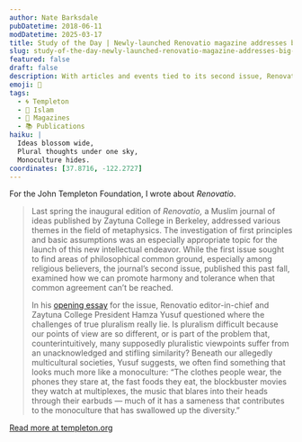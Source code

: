 ```yaml
---
author: Nate Barksdale
pubDatetime: 2018-06-11
modDatetime: 2025-03-17
title: Study of the Day | Newly-launched Renovatio magazine addresses big questions for Muslim audiences
slug: study-of-the-day-newly-launched-renovatio-magazine-addresses-big-questions-for-muslim-audiences
featured: false
draft: false
description: With articles and events tied to its second issue, Renovatio magazine is hitting its stride
emoji: 🕌
tags:
  - 🌀 Templeton
  - 🌙 Islam
  - 📰 Magazines
  - 📚 Publications
haiku: |
  Ideas blossom wide,  
  Plural thoughts under one sky,  
  Monoculture hides.
coordinates: [37.8716, -122.2727]
---
```


For the John Templeton Foundation, I wrote about *Renovatio*.

> Last spring the inaugural edition of *Renovatio,* a Muslim journal of ideas published by Zaytuna College in Berkeley, addressed various themes in the field of metaphysics. The investigation of first principles and basic assumptions was an especially appropriate topic for the launch of this new intellectual endeavor. While the first issue sought to find areas of philosophical common ground, especially among religious believers, the journal’s second issue, published this past fall, examined how we can promote harmony and tolerance when that common agreement can’t be reached.
>
> In his [opening essay](https://renovatio.zaytuna.edu/article/pluralism-in-a-monoculture-of-conformity) for the issue, Renovatio editor-in-chief and Zaytuna College President Hamza Yusuf questioned where the challenges of true pluralism really lie. Is pluralism difficult because our points of view are so different, or is part of the problem that, counterintuitively, many supposedly pluralistic viewpoints suffer from an unacknowledged and stifling similarity? Beneath our allegedly multicultural societies, Yusuf suggests, we often find something that looks much more like a monoculture: “The clothes people wear, the phones they stare at, the fast foods they eat, the blockbuster movies they watch at multiplexes, the music that blares into their heads through their earbuds — much of it has a sameness that contributes to the monoculture that has swallowed up the diversity.”

[Read more at templeton.org](https://www.templeton.org/news/renovatio)
